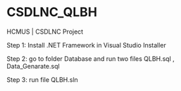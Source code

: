# CSDLNC_QLBH
HCMUS | CSDLNC Project

Step 1: Install .NET Framework in Visual Studio Installer

Step 2: go to folder Database and run two files QLBH.sql , Data_Genarate.sql

Step 3: run file QLBH.sln

